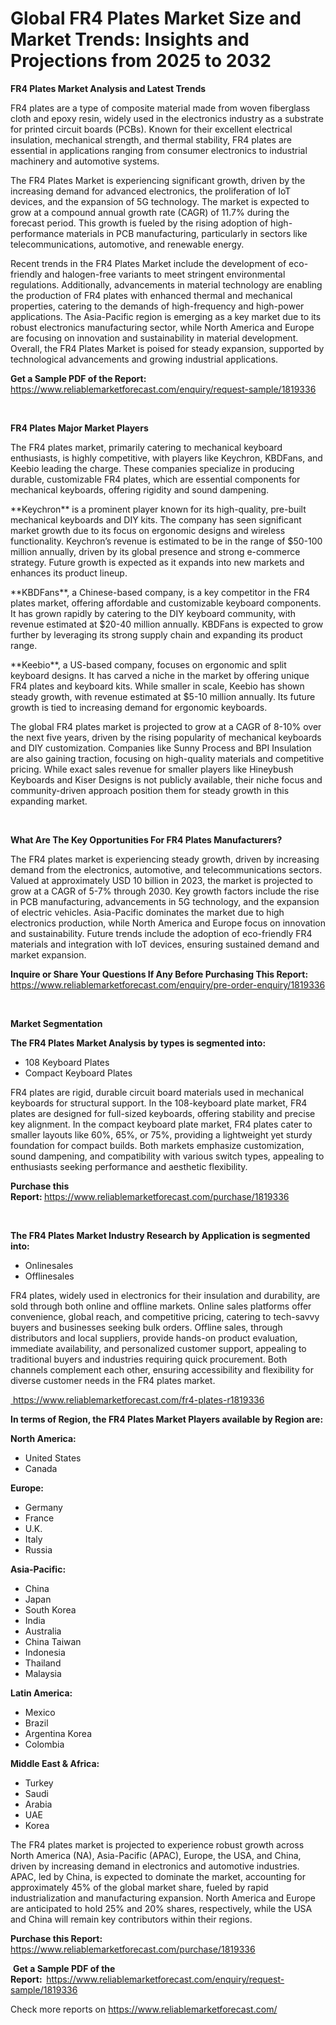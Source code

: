 <p><h1>Global FR4 Plates Market Size and Market Trends: Insights and Projections from 2025 to 2032</h1></p><p><strong>FR4 Plates Market Analysis and Latest Trends</strong></p>
<p><p>FR4 plates are a type of composite material made from woven fiberglass cloth and epoxy resin, widely used in the electronics industry as a substrate for printed circuit boards (PCBs). Known for their excellent electrical insulation, mechanical strength, and thermal stability, FR4 plates are essential in applications ranging from consumer electronics to industrial machinery and automotive systems.</p><p>The FR4 Plates Market is experiencing significant growth, driven by the increasing demand for advanced electronics, the proliferation of IoT devices, and the expansion of 5G technology. The market is expected to grow at a compound annual growth rate (CAGR) of 11.7% during the forecast period. This growth is fueled by the rising adoption of high-performance materials in PCB manufacturing, particularly in sectors like telecommunications, automotive, and renewable energy.</p><p>Recent trends in the FR4 Plates Market include the development of eco-friendly and halogen-free variants to meet stringent environmental regulations. Additionally, advancements in material technology are enabling the production of FR4 plates with enhanced thermal and mechanical properties, catering to the demands of high-frequency and high-power applications. The Asia-Pacific region is emerging as a key market due to its robust electronics manufacturing sector, while North America and Europe are focusing on innovation and sustainability in material development. Overall, the FR4 Plates Market is poised for steady expansion, supported by technological advancements and growing industrial applications.</p></p>
<p><strong>Get a Sample PDF of the Report:&nbsp;</strong> <a href="https://www.reliablemarketforecast.com/enquiry/request-sample/1819336?utm_campaign=1080&utm_medium=2&utm_source=Github&utm_content=ia&utm_term=28012025&utm_id=fr4-plates">https://www.reliablemarketforecast.com/enquiry/request-sample/1819336</a></p>
<p>&nbsp;</p>
<p><strong>FR4 Plates Major Market Players</strong></p>
<p><p>The FR4 plates market, primarily catering to mechanical keyboard enthusiasts, is highly competitive, with players like Keychron, KBDFans, and Keebio leading the charge. These companies specialize in producing durable, customizable FR4 plates, which are essential components for mechanical keyboards, offering rigidity and sound dampening.</p><p>**Keychron** is a prominent player known for its high-quality, pre-built mechanical keyboards and DIY kits. The company has seen significant market growth due to its focus on ergonomic designs and wireless functionality. Keychron’s revenue is estimated to be in the range of $50-100 million annually, driven by its global presence and strong e-commerce strategy. Future growth is expected as it expands into new markets and enhances its product lineup.</p><p>**KBDFans**, a Chinese-based company, is a key competitor in the FR4 plates market, offering affordable and customizable keyboard components. It has grown rapidly by catering to the DIY keyboard community, with revenue estimated at $20-40 million annually. KBDFans is expected to grow further by leveraging its strong supply chain and expanding its product range.</p><p>**Keebio**, a US-based company, focuses on ergonomic and split keyboard designs. It has carved a niche in the market by offering unique FR4 plates and keyboard kits. While smaller in scale, Keebio has shown steady growth, with revenue estimated at $5-10 million annually. Its future growth is tied to increasing demand for ergonomic keyboards.</p><p>The global FR4 plates market is projected to grow at a CAGR of 8-10% over the next five years, driven by the rising popularity of mechanical keyboards and DIY customization. Companies like Sunny Process and BPI Insulation are also gaining traction, focusing on high-quality materials and competitive pricing. While exact sales revenue for smaller players like Hineybush Keyboards and Kiser Designs is not publicly available, their niche focus and community-driven approach position them for steady growth in this expanding market.</p></p>
<p>&nbsp;</p>
<p><strong>What Are The Key Opportunities For FR4 Plates Manufacturers?</strong></p>
<p><p>The FR4 plates market is experiencing steady growth, driven by increasing demand from the electronics, automotive, and telecommunications sectors. Valued at approximately USD 10 billion in 2023, the market is projected to grow at a CAGR of 5-7% through 2030. Key growth factors include the rise in PCB manufacturing, advancements in 5G technology, and the expansion of electric vehicles. Asia-Pacific dominates the market due to high electronics production, while North America and Europe focus on innovation and sustainability. Future trends include the adoption of eco-friendly FR4 materials and integration with IoT devices, ensuring sustained demand and market expansion.</p></p>
<p><strong>Inquire or Share Your Questions If Any Before Purchasing This Report:</strong> <a href="https://www.reliablemarketforecast.com/enquiry/pre-order-enquiry/1819336?utm_campaign=1080&utm_medium=2&utm_source=Github&utm_content=ia&utm_term=28012025&utm_id=fr4-plates">https://www.reliablemarketforecast.com/enquiry/pre-order-enquiry/1819336</a></p>
<p>&nbsp;</p>
<p><strong>Market Segmentation</strong></p>
<p><strong>The FR4 Plates Market Analysis by types is segmented into:</strong></p>
<p><ul><li>108 Keyboard Plates</li><li>Compact Keyboard Plates</li></ul></p>
<p><p>FR4 plates are rigid, durable circuit board materials used in mechanical keyboards for structural support. In the 108-keyboard plate market, FR4 plates are designed for full-sized keyboards, offering stability and precise key alignment. In the compact keyboard plate market, FR4 plates cater to smaller layouts like 60%, 65%, or 75%, providing a lightweight yet sturdy foundation for compact builds. Both markets emphasize customization, sound dampening, and compatibility with various switch types, appealing to enthusiasts seeking performance and aesthetic flexibility.</p></p>
<p><strong>Purchase this Report:&nbsp;</strong><a href="https://www.reliablemarketforecast.com/purchase/1819336?utm_campaign=1080&utm_medium=2&utm_source=Github&utm_content=ia&utm_term=28012025&utm_id=fr4-plates">https://www.reliablemarketforecast.com/purchase/1819336</a></p>
<p>&nbsp;</p>
<p><strong>The FR4 Plates Market Industry Research by Application is segmented into:</strong></p>
<p><ul><li>Onlinesales</li><li>Offlinesales</li></ul></p>
<p><p>FR4 plates, widely used in electronics for their insulation and durability, are sold through both online and offline markets. Online sales platforms offer convenience, global reach, and competitive pricing, catering to tech-savvy buyers and businesses seeking bulk orders. Offline sales, through distributors and local suppliers, provide hands-on product evaluation, immediate availability, and personalized customer support, appealing to traditional buyers and industries requiring quick procurement. Both channels complement each other, ensuring accessibility and flexibility for diverse customer needs in the FR4 plates market.</p></p>
<p><a href="https://www.reliablemarketforecast.com/fr4-plates-r1819336?utm_campaign=1080&utm_medium=2&utm_source=Github&utm_content=ia&utm_term=28012025&utm_id=fr4-plates">&nbsp;https://www.reliablemarketforecast.com/fr4-plates-r1819336</a></p>
<p><strong>In terms of Region, the FR4 Plates Market Players available by Region are:</strong></p>
<p>
    <p> <strong> North America: </strong>
        <ul>
            <li>United States</li>
            <li>Canada</li>
        </ul>
        </p> 
    <p> <strong> Europe: </strong>
        <ul>
            <li>Germany</li>
            <li>France</li>
            <li>U.K.</li>
            <li>Italy</li>
            <li>Russia</li>
        </ul>
        </p> 
    <p> <strong> Asia-Pacific: </strong>
        <ul>
            <li>China</li>
            <li>Japan</li>
            <li>South Korea</li>
            <li>India</li>
            <li>Australia</li>
            <li>China Taiwan</li>
            <li>Indonesia</li>
            <li>Thailand</li>
            <li>Malaysia</li>
        </ul>
        </p> 
    <p> <strong> Latin America: </strong>
        <ul>
            <li>Mexico</li>
            <li>Brazil</li>
            <li>Argentina Korea</li>
            <li>Colombia</li>
        </ul>
        </p> 
    <p> <strong> Middle East & Africa: </strong>
        <ul>
            <li>Turkey</li>
            <li>Saudi</li>
            <li>Arabia</li>
            <li>UAE</li>
            <li>Korea</li>
        </ul>
    </p>
    </p>
<p><p>The FR4 plates market is projected to experience robust growth across North America (NA), Asia-Pacific (APAC), Europe, the USA, and China, driven by increasing demand in electronics and automotive industries. APAC, led by China, is expected to dominate the market, accounting for approximately 45% of the global market share, fueled by rapid industrialization and manufacturing expansion. North America and Europe are anticipated to hold 25% and 20% shares, respectively, while the USA and China will remain key contributors within their regions.</p></p>
<p><strong>Purchase this Report: </strong><a href="https://www.reliablemarketforecast.com/purchase/1819336?utm_campaign=1080&utm_medium=2&utm_source=Github&utm_content=ia&utm_term=28012025&utm_id=fr4-plates">https://www.reliablemarketforecast.com/purchase/1819336</a></p>
<p>&nbsp;<strong>Get a Sample PDF of the Report:&nbsp;&nbsp;</strong><a href="https://www.reliablemarketforecast.com/enquiry/request-sample/1819336?utm_campaign=1080&utm_medium=2&utm_source=Github&utm_content=ia&utm_term=28012025&utm_id=fr4-plates">https://www.reliablemarketforecast.com/enquiry/request-sample/1819336</a></p>
<p><strong></strong></p>
<p>Check more reports on <a href="https://www.reliablemarketforecast.com/?utm_campaign=1080&utm_medium=2&utm_source=Github&utm_content=ia&utm_term=28012025&utm_id=fr4-plates">https://www.reliablemarketforecast.com/</a></p>